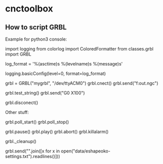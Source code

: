 # cnctoolbox

## How to script GRBL

Example for python3 console:

import logging
from colorlog import ColoredFormatter
from classes.grbl import GRBL

log_format = '%(asctime)s %(levelname)s %(message)s'

logging.basicConfig(level=0, format=log_format)

grbl = GRBL("mygrbl", "/dev/ttyACM0")
grbl.cnect()
grbl.send("f:out.ngc")

grbl.test_string()
grbl.send("G0 X100")

grbl.disconect()

Other stuff:

grbl.poll_start()
grbl.poll_stop()

grbl.pause()
grbl.play()
grbl.abort()
grbl.killalarm()

grbl._cleanup()

grbl.send("".join([x for x in open("data/eshapeoko-settings.txt").readlines()]))

